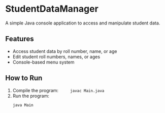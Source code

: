 # StudentDataManager
 A simple Java console application to access and manipulate student data.

 
## Features
- Access student data by roll number, name, or age
- Edit student roll numbers, names, or ages
- Console-based menu system


## How to Run
1. Compile the program:
   ```
   javac Main.java
   ```
2. Run the program:
   ```
   java Main
   ```

